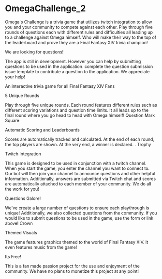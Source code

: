 # OmegaChallenge_2

Omega's Challenge is a trivia game that utilizes twitch integration to allow you and your community to compete against each other. Play through five rounds of questions each with different rules and difficulties all leading up to a challenge against Omega himself. Who will make their way to the top of the leaderboard and prove they are a Final Fantasy XIV trivia champion!

We are looking for questions!

The app is still in development. However you can help by submitting questions to be used in the application. complete the question submission issue template to contribute a question to the application. We appreciate your help!


An interactive trivia game for all Final Fantasy XIV Fans


5 Unique Rounds
 
Play through five unique rounds. Each round features different rules such as different scoring variations and question time limits. It all leads up to the final round where you go head to head with Omega himself!
Question Mark Square


Automatic Scoring and Leaderboards

Scores are automatically tracked and calculated. At the end of each round, the top players are shown. At the very end, a winner is declared. .
Trophy


Twitch Integration

This game is designed to be used in conjunction with a twitch channel. When you start the game, you enter the channel you want to connect to. Our bot will then join your channel to announce questions and other helpful information. Additionally, answers are submitted via Twitch chat and scores are automatically attached to each member of your community. We do all the work for you!


Questions Galore!

We've create a large number of questions to ensure each playthrough is unique! Additionally, we also collected questions from the community. If you would like to submit questions to be used in the game, use the form or link above!
Crown


Themed Visuals

The game features graphics themed to the world of Final Fantasy XIV. It even features music from the game!


Its Free!

This is a fan made passion project for the use and enjoyment of the community. We have no plans to monetize this project at any point!
